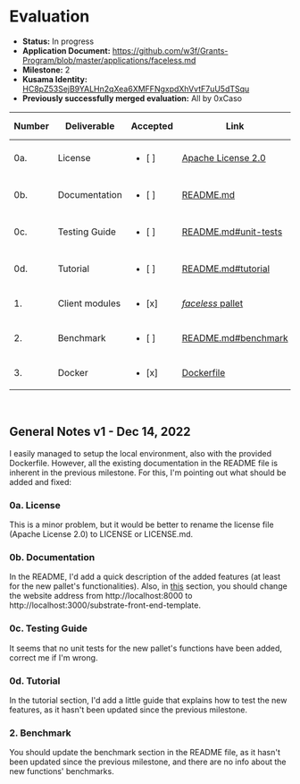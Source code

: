 # Evaluation

- **Status:** In progress
- **Application Document:** https://github.com/w3f/Grants-Program/blob/master/applications/faceless.md
- **Milestone:** 2
- **Kusama Identity:** [HC8pZ53SejB9YALHn2qXea6XMFFNgxpdXhVvtF7uU5dTSqu](https://kusama.subscan.io/account/HC8pZ53SejB9YALHn2qXea6XMFFNgxpdXhVvtF7uU5dTSqu)
- **Previously successfully merged evaluation:** All by 0xCaso

| Number | Deliverable | Accepted | Link | Evaluation Notes |
| ------ | ----------- | -------- | ---- |----------------- |
| 0a. | License | <ul><li>[ ] </li></ul> | [Apache License 2.0](https://github.com/HeisenbergLin22/Faceless_milestone2_delivery/blob/2db2b8a068f48a5beae4907188b096159427fed4/Apache%20License%202.0) | See **General Notes** |
| 0b. | Documentation | <ul><li>[ ] </li></ul> | [README.md](https://github.com/HeisenbergLin22/Faceless_milestone2_delivery/blob/2db2b8a068f48a5beae4907188b096159427fed4/README.md) | See **General Notes** |
| 0c. | Testing Guide | <ul><li>[ ] </li></ul> | [README.md#unit-tests](https://github.com/HeisenbergLin22/Faceless_milestone2_delivery/blob/2db2b8a068f48a5beae4907188b096159427fed4/README.md#unit-tests) | See **General Notes** |
| 0d. | Tutorial | <ul><li>[ ] </li></ul> | [README.md#tutorial](https://github.com/HeisenbergLin22/Faceless_milestone2_delivery/blob/2db2b8a068f48a5beae4907188b096159427fed4/README.md#tutorial) | See **General Notes** |
| 1. | Client modules | <ul><li>[x] </li></ul> | [*faceless* pallet](https://github.com/HeisenbergLin22/Faceless_milestone2_delivery/blob/2db2b8a068f48a5beae4907188b096159427fed4/faceless-substrate-node/pallets/faceless/src/lib.rs) | - |
| 2. | Benchmark | <ul><li>[ ] </li></ul> | [README.md#benchmark](https://github.com/HeisenbergLin22/Faceless_milestone2_delivery/blob/2db2b8a068f48a5beae4907188b096159427fed4/README.md#benchmark) | See **General Notes** |
| 3. | Docker | <ul><li>[x] </li></ul> | [Dockerfile](https://github.com/HeisenbergLin22/Faceless_milestone2_delivery/blob/2db2b8a068f48a5beae4907188b096159427fed4/Dockerfile) | - |
<br/>

## General Notes v1 - Dec 14, 2022
I easily managed to setup the local environment, also with the provided Dockerfile. However, all the existing documentation in the README file is inherent in the previous milestone. For this, I'm pointing out what should be added and fixed:

### 0a. License
This is a minor problem, but it would be better to rename the license file (Apache License 2.0) to LICENSE or LICENSE.md.

### 0b. Documentation
In the README, I'd add a quick description of the added features (at least for the new pallet's functionalities).
Also, in [this](https://github.com/HeisenbergLin22/Faceless_milestone2_delivery/blob/2db2b8a068f48a5beae4907188b096159427fed4/README.md#use-substrate-to-verify-zk-proof) section, you should change the website address from http://localhost:8000 to http://localhost:3000/substrate-front-end-template.

### 0c. Testing Guide
It seems that no unit tests for the new pallet's functions have been added, correct me if I'm wrong.

### 0d. Tutorial
In the tutorial section, I'd add a little guide that explains how to test the new features, as it hasn't been updated since the previous milestone.

### 2. Benchmark
You should update the benchmark section in the README file, as it hasn't been updated since the previous milestone, and there are no info about the new functions' benchmarks.
